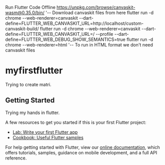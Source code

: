 Run Flutter Code Offline 
https://unpkg.com/browse/canvaskit-wasm@0.35.0/bin/ '-- Download canvaskit files from here
flutter run -d chrome --web-renderer=canvaskit --dart-define=FLUTTER_WEB_CANVASKIT_URL=http://localhost/custom-canvaskit-build/ 
flutter run -d chrome --web-renderer=canvaskit --dart-define=FLUTTER_WEB_CANVASKIT_URL=/ --profile --dart-define=FLUTTER_WEB_DEBUG_SHOW_SEMANTICS=true 
flutter run -d chrome --web-renderer=html '-- To run in HTML format we don't need canvaskit files

# myfirstflutter
Trying to create matri.

## Getting Started

Trying my hands in flutter.

A few resources to get you started if this is your first Flutter project:

- [Lab: Write your first Flutter app](https://flutter.dev/docs/get-started/codelab)
- [Cookbook: Useful Flutter samples](https://flutter.dev/docs/cookbook)

For help getting started with Flutter, view our
[online documentation](https://flutter.dev/docs), which offers tutorials,
samples, guidance on mobile development, and a full API reference.


